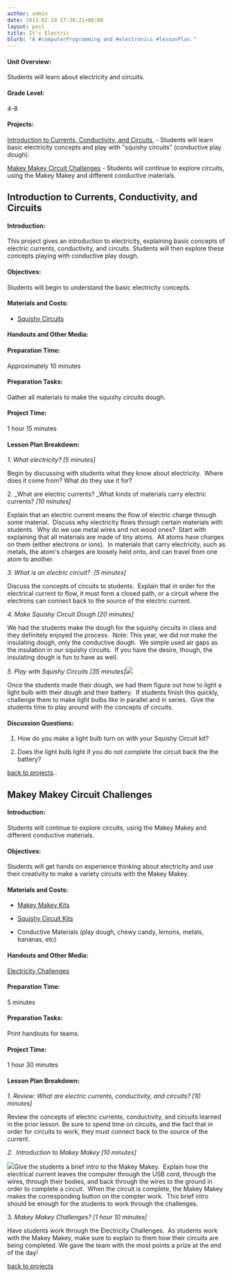 ```yaml
---
author: admin
date: 2013-02-19 17:36:21+00:00
layout: post
title: It's Electric
blurb: "A #computerProgramming and #electronics #lessonPlan."
---
```


#### Unit Overview:


Students will learn about electricity and circuits.




#### Grade Level:


4-8


#### Projects:


[Introduction to Currents, Conductivity, and Circuits ](http://9-dots.org/electricity#day1) - Students will learn basic electricity concepts and play with "squishy circuits" (conductive play dough).

[Makey Makey Circuit Challenges](http://9-dots.org/electricity#day2) - Students will continue to explore circuits, using the Makey Makey and different conductive materials.

<!-- more -->




## Introduction to Currents, Conductivity, and Circuits




#### Introduction:


This project gives an introduction to electricity, explaining basic concepts of electric currents, conductivity, and circuits. Students will then explore these concepts playing with conductive play dough.


#### Objectives:


Students will begin to understand the basic electricity concepts.


#### Materials and Costs:





	
  * [Squishy Circuits](http://squishycircuitsstore.com/kits.html)




#### Handouts and Other Media:




#### Preparation Time:


Approximately 10 minutes


#### Preparation Tasks:


Gather all materials to make the squishy circuits dough.


#### Project Time:


1 hour 15 minutes


#### Lesson Plan Breakdown:


_1. What electricity? [5 minutes]_

Begin by discussing with students what they know about electricity.  Where does it come from? What do they use it for?

2. _What are electric currents? _What kinds of materials carry electric currents? _[10 minutes]_

Explain that an electric current means the flow of electric charge through some material.  Discuss why electricity flows through certain materials with students.  Why do we use metal wires and not wood ones?  Start with explaining that all materials are made of tiny atoms.  All atoms have charges on them (either electrons or ions).  In materials that carry electricity, such as metals, the atom's charges are loosely held onto, and can travel from one atom to another.

_3. What is an electric circuit?  [5 minutes]_

Discuss the concepts of circuits to students.  Explain that in order for the electrical current to flow, it must form a closed path, or a circuit where the electrons can connect back to the source of the electric current.

_4. Make Squishy Circuit Dough [20 minutes]_

We had the students make the dough for the squishy circuits in class and they definitely enjoyed the process.  Note: This year, we did not make the insulating dough, only the conductive dough.  We simple used air gaps as the insulation in our squishy circuits.  If you have the desire, though, the insulating dough is fun to have as well.

_5. Play with Squishy Circuits [35 minutes][![](http://9-dots.org/wp-uploads/2013/02/Photo-Jan-29-5-17-43-PM-300x225.jpg)](http://9-dots.org/wp-uploads/2013/02/Photo-Jan-29-5-17-43-PM.jpg)_

Once the students made their dough, we had them figure out how to light a light bulb with their dough and their battery.  If students finish this quickly, challenge them to make light bulbs like in parallel and in series.  Give the students time to play around with the concepts of circuits.


#### Discussion Questions:


1. How do you make a light bulb turn on with your Squishy Circuit kit?

2. Does the light bulb light if you do not complete the circuit back the the battery?



[
back to projects](http://9-dots.org/electricity/#top)..


## Makey Makey Circuit Challenges







#### Introduction:


Students will continue to explore circuits, using the Makey Makey and different conductive materials.


#### Objectives:


Students will get hands on experience thinking about electricity and use their creativity to make a variety circuits with the Makey Makey.


#### Materials and Costs:





	
  * [Makey Makey Kits](http://www.makeymakey.com/)

	
  * [Squishy Circuit Kits](http://squishycircuitsstore.com/kits.html)

	
  * Conductive Materials (play dough, chewy candy, lemons, metals, bananas, etc)





#### Handouts and Other Media:


[Electricity Challenges](http://9-dots.org/wp-uploads/2013/02/Electricity-Challenge.docx)


#### Preparation Time:


5 minutes


#### Preparation Tasks:


Print handouts for teams.


#### Project Time:


1 hour 30 minutes


#### Lesson Plan Breakdown:


_1. Review: What are electric currents, conductivity, and circuits? [10 minutes]_

Review the concepts of electric currents, conductivity, and circuits learned in the prior lesson. Be sure to spend time on circuits, and the fact that in order for circuits to work, they must connect back to the source of the current.

_2.  Introduction to Makey Makey [10 minutes]_

![](http://9-dots.org/wp-uploads/2013/02/Photo-Jan-29-5-45-53-PM-300x225.jpg)Give the students a brief intro to the Makey Makey.  Explain how the electrical current leaves the computer through the USB cord, through the wires, through their bodies, and back through the wires to the ground in order to complete a circuit.  When the circuit is complete, the Makey Makey makes the corresponding button on the compter work.  This brief intro should be enough for the students to work through the challenges.

3. _Makey Makey Challenges? [1 hour 10 minutes]_

Have students work through the Electricity Challenges.  As students work with the Makey Makey, make sure to explain to them how their circuits are being completed. We gave the team with the most points a prize at the end of the day!

[back to projects](http://9-dots.org/electricity/#top)


## 



